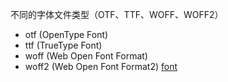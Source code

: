 不同的字体文件类型（OTF、TTF、WOFF、WOFF2）

- otf (OpenType Font)
- ttf (TrueType Font)
- woff (Web Open Font Format)
- woff2 (Web Open Font Format2)
  [font](https://design.tutsplus.com/articles/different-font-file-types-explained-ott-ttf-woff--cms-39047)
